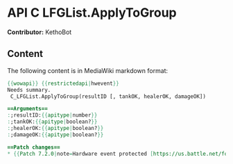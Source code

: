 # API C LFGList.ApplyToGroup

**Contributor:** KethoBot

## Content

The following content is in MediaWiki markdown format:

```mediawiki
{{wowapi}} {{restrictedapi|hwevent}}
Needs summary.
 C_LFGList.ApplyToGroup(resultID [, tankOK, healerOK, damageOK])

==Arguments==
:;resultID:{{apitype|number}}
:;tankOK:{{apitype|boolean?}}
:;healerOK:{{apitype|boolean?}}
:;damageOK:{{apitype|boolean?}}

==Patch changes==
* {{Patch 7.2.0|note=Hardware event protected [https://us.battle.net/forums/en/wow/topic/20754326419].}}
```